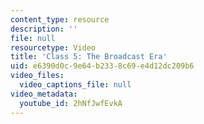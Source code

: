 ```yaml
---
content_type: resource
description: ''
file: null
resourcetype: Video
title: 'Class 5: The Broadcast Era'
uid: e6390d0c-9e64-b233-8c69-e4d12dc209b6
video_files:
  video_captions_file: null
video_metadata:
  youtube_id: 2hNfJwfEvkA
---
```

